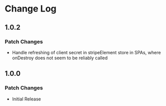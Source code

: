 # Change Log

## 1.0.2

### Patch Changes

- Handle refreshing of client secret in stripeElement store in SPAs, where onDestroy does not seem to be reliably called

## 1.0.0

### Patch Changes

- Initial Release
